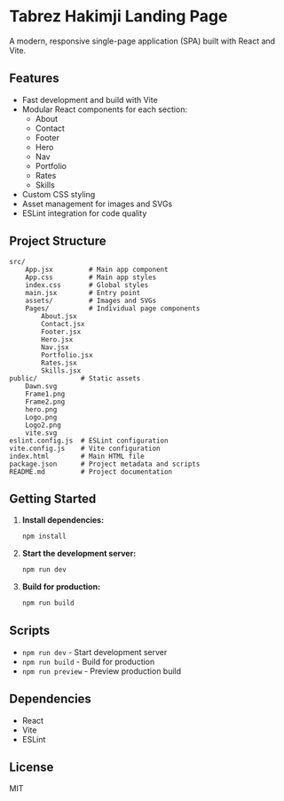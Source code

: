 # Tabrez Hakimji Landing Page

A modern, responsive single-page application (SPA) built with React and Vite.

## Features

- Fast development and build with Vite
- Modular React components for each section:
	- About
	- Contact
	- Footer
	- Hero
	- Nav
	- Portfolio
	- Rates
	- Skills
- Custom CSS styling
- Asset management for images and SVGs
- ESLint integration for code quality

## Project Structure

```
src/
	App.jsx         # Main app component
	App.css         # Main app styles
	index.css       # Global styles
	main.jsx        # Entry point
	assets/         # Images and SVGs
	Pages/          # Individual page components
		About.jsx
		Contact.jsx
		Footer.jsx
		Hero.jsx
		Nav.jsx
		Portfolio.jsx
		Rates.jsx
		Skills.jsx
public/           # Static assets
	Dawn.svg
	Frame1.png
	Frame2.png
	hero.png
	Logo.png
	Logo2.png
	vite.svg
eslint.config.js  # ESLint configuration
vite.config.js    # Vite configuration
index.html        # Main HTML file
package.json      # Project metadata and scripts
README.md         # Project documentation
```

## Getting Started

1. **Install dependencies:**
	 ```powershell
	 npm install
	 ```
2. **Start the development server:**
	 ```powershell
	 npm run dev
	 ```
3. **Build for production:**
	 ```powershell
	 npm run build
	 ```

## Scripts

- `npm run dev` - Start development server
- `npm run build` - Build for production
- `npm run preview` - Preview production build

## Dependencies

- React
- Vite
- ESLint

## License

MIT